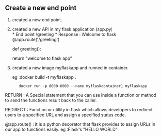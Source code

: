 ## Create a new end point
1. created a new end point.
2. created a new API in my flask application
   (app.py)                 
                   * End point /greeting
                   * Response : Welcome to flask 
@app.route('/greeting')

   def greeting():

   return "welcome to flask app"

2. created a new image myflaskapp and runned in container.

      eg :docker build -t myflaskapp .

          docker run -p 8000:8000 --name myflaskcontainer1 myflaskapp

RETURN :
  A Special statement that you can use inside a function or method to send the functions result back to the caller.

REDIRECT :
  Function or utillity in flask which allows developers to redirect users to a specified URL and assign a specified status code.

@app.route() : it is a python decorator that flask provides to assign URLs in our app to functions easily.
          eg :Flask's  "HELLO WORLD"
